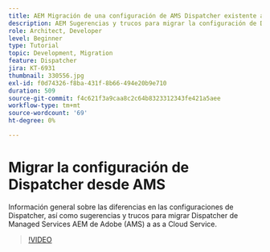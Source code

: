 ```yaml
---
title: AEM Migración de una configuración de AMS Dispatcher existente a la configuración as a Cloud Service de la
description: AEM Sugerencias y trucos para migrar la configuración de Dispatcher de de Adobe Managed Services AEM (AMS) a la configuración de Dispatcher de as a Cloud Service.
role: Architect, Developer
level: Beginner
type: Tutorial
topic: Development, Migration
feature: Dispatcher
jira: KT-6931
thumbnail: 330556.jpg
exl-id: f0d74326-f8ba-431f-8b66-494e20b9e710
duration: 509
source-git-commit: f4c621f3a9caa8c2c64b8323312343fe421a5aee
workflow-type: tm+mt
source-wordcount: '69'
ht-degree: 0%

---
```


# Migrar la configuración de Dispatcher desde AMS

Información general sobre las diferencias en las configuraciones de Dispatcher, así como sugerencias y trucos para migrar Dispatcher de Managed Services AEM de Adobe (AMS) a as a Cloud Service.

>[!VIDEO](https://video.tv.adobe.com/v/330556?quality=12&learn=on)
